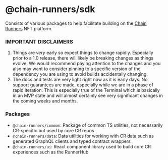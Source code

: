 # @chain-runners/sdk

Consists of various packages to help facilitate building on the [Chain Runners](https://chainrunners.xyz/) NFT platform.

### IMPORTANT DISCLAIMERS

1. Things are *very* early so expect things to change rapidly. Especially prior to a 1.0 release, there will likely be
   breaking changes as things evolve. We would recommend paying attention to the changes and you also may want to
   consider pinning to a specific version of the dependency you are using to avoid builds accidentally changing.
2. The docs and tests are very light right now as it is early days. No support guarantees are made, especially while we
   are in a phase of rapid iteration. This is especially true of the Terminal which is basically in an MVP state and
   will almost certainly see very significant changes in the coming weeks and months.

### Packages

- `@chain-runners/common`: Package of common TS utilities, not necessarily CR-specific but used by core CR repos
- `@chain-runners/data`: Data utilities for working with CR data such as generated GraphQL clients and typed contract
  wrappers
- `@chain-runners/ui`: React component library used to build core CR experiences such as the RunnerHub
